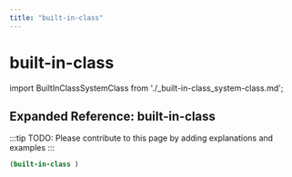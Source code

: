 ```yaml
---
title: "built-in-class"
---
```


# built-in-class

import BuiltInClassSystemClass from './_built-in-class_system-class.md';

<BuiltInClassSystemClass />

## Expanded Reference: built-in-class

:::tip
TODO: Please contribute to this page by adding explanations and examples
:::

```lisp
(built-in-class )
```
